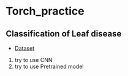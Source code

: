 # Torch_practice
## Classification of Leaf disease
* [Dataset](https://www.kaggle.com/vipoooool/new-plant-diseases-dataset)
 1. try to use CNN
 2. try to use Pretrained model
